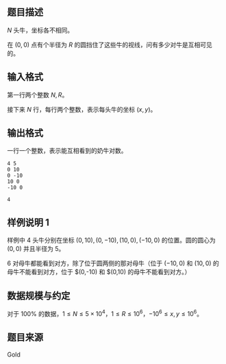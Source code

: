 ## 题目描述

$N$ 头牛，坐标各不相同。

在 $(0,0)$ 点有个半径为 $R$ 的圆挡住了这些牛的视线，问有多少对牛是互相可见的。

## 输入格式

第一行两个整数 $N,R$。

接下来 $N$ 行，每行两个整数，表示每头牛的坐标 $(x,y)$。

## 输出格式

一行一个整数，表示能互相看到的奶牛对数。

```input1
4 5
0 10
0 -10
10 0
-10 0
```

```output1
4
```

## 样例说明 1

样例中 $4$ 头牛分别在坐标 $(0,10),(0,-10),(10,0),(-10,0)$ 的位置。圆的圆心为 $(0,0)$ 并且半径为 $5$。

$6$ 对母牛都能看到对方，除了位于圆两侧的那对母牛（位于 $(-10,0)$ 和 $(10,0)$ 的母牛不能看到对方，位于 $(0,-10) 和 $(0,10) 的母牛不能看到对方。）

## 数据规模与约定

对于 $100\%$ 的数据，$1\leq N\leq 5\times 10^4$，$1\leq R\leq 10^6$，$-10^6\leq x,y\leq 10^6$。

## 题目来源

Gold
